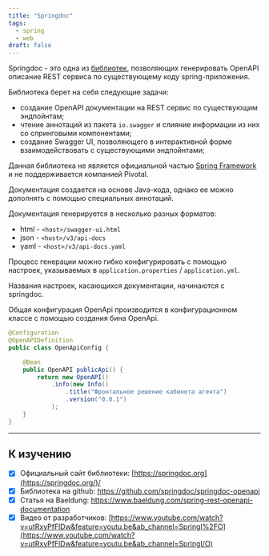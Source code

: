 ```yaml
---
title: "Springdoc"
tags:
  - spring
  - web
draft: false
---
```


Springdoc - это одна из [библиотек](../spring/openapi_integration.md), позволяющих генерировать OpenAPI описание REST сервиса по существующему коду spring-приложения. 

Библиотека берет на себя следующие задачи:
- создание OpenAPI документации на REST сервис по существующим эндпойнтам;
- чтение аннотаций из пакета `io.swagger` и слияние информации из них со спринговыми компонентами;
- создание Swagger UI, позволяющего в интерактивной форме взаимодействовать с существующими эндпойнтами;


Данная библиотека не является официальной частью [Spring Framework](../spring/spring.md) и не поддерживается компанией Pivotal.

Документация создается на основе Java-кода, однако ее можно дополнять с помощью специальных аннотаций.

Документация генерируется в несколько разных форматов:

- html - `<host>/swagger-ui.html`
- json - `<host>/v3/api-docs`
- yaml - `<host>/v3/api-docs.yaml`

Процесс генерации можно гибко конфигурировать с помощью настроек, указываемых в `application.properties` / `application.yml`.

Названия настроек, касающихся документации, начинаются с springdoc.

Общая конфигурация OpenApi производится в конфигурационном классе с помощью создания бина OpenApi.

```java
@Configuration
@OpenAPIDefinition
public class OpenApiConfig {

    @Bean
    public OpenAPI publicApi() {
        return new OpenAPI()
            .info(new Info()
                .title("Фронтальное решение кабинета агента")
                .version("0.0.1")
            );
    }
}
```

---
## К изучению

- [X] Официальный сайт библиотеки: [https://springdoc.org](https://springdoc.org/)/
- [X] Библиотека на github: https://github.com/springdoc/springdoc-openapi
- [X] Статья на Baeldung: https://www.baeldung.com/spring-rest-openapi-documentation
- [X] Видео от разработчиков: [https://www.youtube.com/watch?v=utRxyPfFlDw&feature=youtu.be&ab_channel=SpringI%2FO](https://www.youtube.com/watch?v=utRxyPfFlDw&feature=youtu.be&ab_channel=SpringI/O)